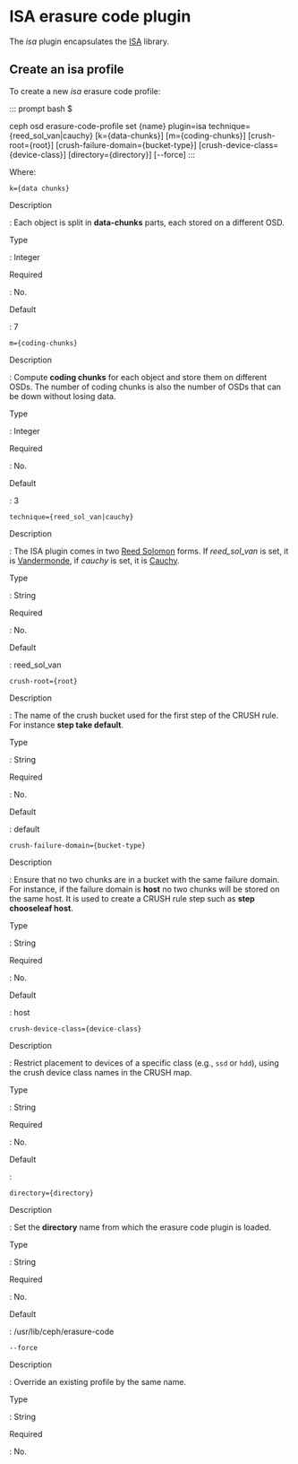 # ISA erasure code plugin

The *isa* plugin encapsulates the
[ISA](https://01.org/intel%C2%AE-storage-acceleration-library-open-source-version/)
library.

## Create an isa profile

To create a new *isa* erasure code profile:

::: prompt
bash \$

ceph osd erasure-code-profile set {name} plugin=isa
technique={reed_sol_van\|cauchy} \[k={data-chunks}\]
\[m={coding-chunks}\] \[crush-root={root}\]
\[crush-failure-domain={bucket-type}\]
\[crush-device-class={device-class}\] \[directory={directory}\]
\[\--force\]
:::

Where:

`k={data chunks}`

Description

:   Each object is split in **data-chunks** parts, each stored on a
    different OSD.

Type

:   Integer

Required

:   No.

Default

:   7

`m={coding-chunks}`

Description

:   Compute **coding chunks** for each object and store them on
    different OSDs. The number of coding chunks is also the number of
    OSDs that can be down without losing data.

Type

:   Integer

Required

:   No.

Default

:   3

`technique={reed_sol_van|cauchy}`

Description

:   The ISA plugin comes in two [Reed
    Solomon](https://en.wikipedia.org/wiki/Reed%E2%80%93Solomon_error_correction)
    forms. If *reed_sol_van* is set, it is
    [Vandermonde](https://en.wikipedia.org/wiki/Vandermonde_matrix), if
    *cauchy* is set, it is
    [Cauchy](https://en.wikipedia.org/wiki/Cauchy_matrix).

Type

:   String

Required

:   No.

Default

:   reed_sol_van

`crush-root={root}`

Description

:   The name of the crush bucket used for the first step of the CRUSH
    rule. For instance **step take default**.

Type

:   String

Required

:   No.

Default

:   default

`crush-failure-domain={bucket-type}`

Description

:   Ensure that no two chunks are in a bucket with the same failure
    domain. For instance, if the failure domain is **host** no two
    chunks will be stored on the same host. It is used to create a CRUSH
    rule step such as **step chooseleaf host**.

Type

:   String

Required

:   No.

Default

:   host

`crush-device-class={device-class}`

Description

:   Restrict placement to devices of a specific class (e.g., `ssd` or
    `hdd`), using the crush device class names in the CRUSH map.

Type

:   String

Required

:   No.

Default

:   

`directory={directory}`

Description

:   Set the **directory** name from which the erasure code plugin is
    loaded.

Type

:   String

Required

:   No.

Default

:   /usr/lib/ceph/erasure-code

`--force`

Description

:   Override an existing profile by the same name.

Type

:   String

Required

:   No.
